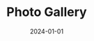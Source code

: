 ---
title: "Photo Gallery"
date: 2024-01-01
externalUrl: "https://binarydigit.photos"
summary: "BinaryDigit's Personal Photo Gallery"
---